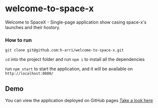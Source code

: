 # welcome-to-space-x
Welcome to SpaceX - Single-page application show casing space-x's launches and their hostory.

### How to run

`git clone git@github.com:h-arri/welcome-to-space-x.git`

`cd` into the project folder and run `npm i` to install all the dependencies

run `npm start` to start the application, and it will be available on `http://localhost:8080/`

## Demo
You can view the application deployed on GitHub pages 
[Take a look here](https://h-arri.github.io/welcome-to-space-x/)